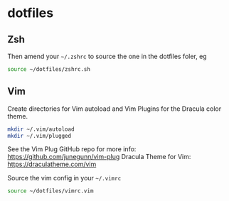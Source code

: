 # dotfiles

## Zsh

Then amend your `~/.zshrc` to source the one in the dotfiles foler, eg

```sh
source ~/dotfiles/zshrc.sh
```

## Vim

Create directories for Vim autoload and Vim Plugins for the Dracula color theme.

```sh
mkdir ~/.vim/autoload
mkdir ~/.vim/plugged
```

See the Vim Plug GitHub repo for more info: https://github.com/junegunn/vim-plug
Dracula Theme for Vim: https://draculatheme.com/vim

Source the vim config in your `~/.vimrc`

```bash
source ~/dotfiles/vimrc.vim
```
